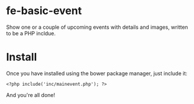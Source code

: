 fe-basic-event
==============

Show one or a couple of upcoming events with details and images, written to be a PHP incldue.

Install
=======

Once you have installed using the bower package manager, just include it:

```
<?php include('inc/mainevent.php'); ?>
```

And you're all done!